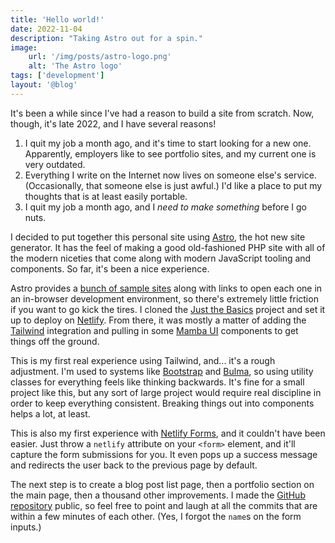 ```yaml
---
title: 'Hello world!'
date: 2022-11-04
description: "Taking Astro out for a spin."
image:
    url: '/img/posts/astro-logo.png' 
    alt: 'The Astro logo'
tags: ['development']
layout: '@blog'
---
```

It's been a while since I've had a reason to build a site from scratch. Now, though, it's late 2022, and I have several reasons!

1. I quit my job a month ago, and it's time to start looking for a new one. Apparently, employers like to see portfolio sites, and my current one is very outdated.
2. Everything I write on the Internet now lives on someone else's service. (Occasionally, that someone else is just awful.) I'd like a place to put my thoughts that is at least easily portable.
3. I quit my job a month ago, and I _need to make something_ before I go nuts.

I decided to put together this personal site using [Astro](https://astro.build), the hot new site generator. It has the feel of making a good old-fashioned PHP site with all of the modern niceties that come along with modern JavaScript tooling and components. So far, it's been a nice experience.

Astro provides a [bunch of sample sites](https://astro.new) along with links to open each one in an in-browser development environment, so there's extremely little friction if you want to go kick the tires. I cloned the [Just the Basics](https://github.com/withastro/astro/tree/latest/examples/basics) project and set it up to deploy on [Netlify](https://netlify.com). From there, it was mostly a matter of adding the [Tailwind](https://tailwindcss.com) integration and pulling in some [Mamba UI](https://www.mambaui.com) components to get things off the ground.

This is my first real experience using Tailwind, and... it's a rough adjustment. I'm used to systems like [Bootstrap](https://getbootstrap.com) and [Bulma](https://bulma.io), so using utility classes for everything feels like thinking backwards. It's fine for a small project like this, but any sort of large project would require real discipline in order to keep everything consistent. Breaking things out into components helps a lot, at least.

This is also my first experience with [Netlify Forms](https://www.netlify.com/products/forms), and it couldn't have been easier. Just throw a `netlify` attribute on your `<form>` element, and it'll capture the form submissions for you. It even pops up a success message and redirects the user back to the previous page by default.

The next step is to create a blog post list page, then a portfolio section on the main page, then a thousand other improvements. I made the [GitHub repository](https://github.com/impiri/astro-gg) public, so feel free to point and laugh at all the commits that are within a few minutes of each other. (Yes, I forgot the `name`s on the form inputs.)
